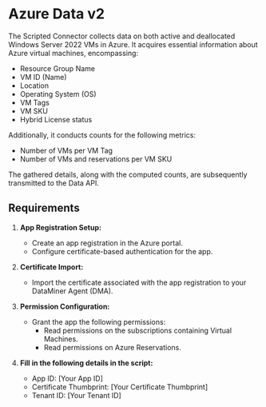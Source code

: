 # Azure Data v2

The Scripted Connector collects data on both active and deallocated Windows Server 2022 VMs in Azure. It acquires essential information about Azure virtual machines, encompassing:

- Resource Group Name
- VM ID (Name)
- Location
- Operating System (OS)
- VM Tags
- VM SKU
- Hybrid License status

Additionally, it conducts counts for the following metrics:

- Number of VMs per VM Tag
- Number of VMs and reservations per VM SKU

The gathered details, along with the computed counts, are subsequently transmitted to the Data API.

## Requirements

1. **App Registration Setup:**
   - Create an app registration in the Azure portal.
   - Configure certificate-based authentication for the app.

2. **Certificate Import:**
   - Import the certificate associated with the app registration to your DataMiner Agent (DMA).

3. **Permission Configuration:**
   - Grant the app the following permissions:
      - Read permissions on the subscriptions containing Virtual Machines.
      - Read permissions on Azure Reservations.

4. **Fill in the following details in the script:**
   - App ID: [Your App ID]
   - Certificate Thumbprint: [Your Certificate Thumbprint]
   - Tenant ID: [Your Tenant ID]
